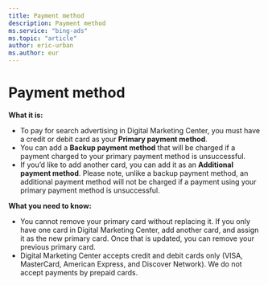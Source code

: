 ```yaml
---
title: Payment method
description: Payment method
ms.service: "bing-ads"
ms.topic: "article"
author: eric-urban
ms.author: eur
---
```


# Payment method

**What it is:**
- To pay for search advertising in Digital Marketing Center, you must have a credit or debit card as your **Primary payment method**.
- You can add a **Backup payment method** that will be charged if a payment charged to your primary payment method is unsuccessful.
- If you’d like to add another card, you can add it as an **Additional payment method**. Please note, unlike a backup payment method, an additional payment method will not be charged if a payment using your primary payment method is unsuccessful.

**What you need to know:**
- You cannot remove your primary card without replacing it. If you only have one card in Digital Marketing Center, add another card, and assign it as the new primary card. Once that is updated, you can remove your previous primary card.
- Digital Marketing Center accepts credit and debit cards only (VISA, MasterCard, American Express, and Discover Network). We do not accept payments by prepaid cards.


